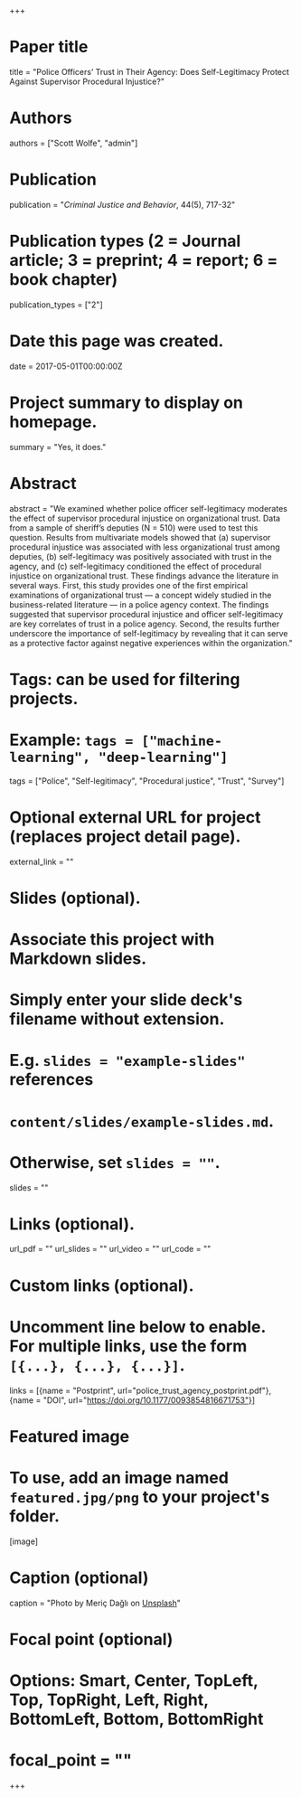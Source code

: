 +++
# Paper title
title = "Police Officers’ Trust in Their Agency: Does Self-Legitimacy Protect Against Supervisor Procedural Injustice?"

# Authors
authors = ["Scott Wolfe", "admin"]

# Publication
publication = "*Criminal Justice and Behavior*, 44(5), 717-32"

# Publication types (2 = Journal article; 3 = preprint; 4 = report; 6 = book chapter)
publication_types = ["2"]

# Date this page was created.
date = 2017-05-01T00:00:00Z

# Project summary to display on homepage.
summary = "Yes, it does."

# Abstract
abstract = "We examined whether police officer self-legitimacy moderates the effect of supervisor procedural injustice on organizational trust. Data from a sample of sheriff’s deputies (N = 510) were used to test this question. Results from multivariate models showed that (a) supervisor procedural injustice was associated with less organizational trust among deputies, (b) self-legitimacy was positively associated with trust in the agency, and (c) self-legitimacy conditioned the effect of procedural injustice on organizational trust. These findings advance the literature in several ways. First, this study provides one of the first empirical examinations of organizational trust — a concept widely studied in the business-related literature — in a police agency context. The findings suggested that supervisor procedural injustice and officer self-legitimacy are key correlates of trust in a police agency. Second, the results further underscore the importance of self-legitimacy by revealing that it can serve as a protective factor against negative experiences within the organization."

# Tags: can be used for filtering projects.
# Example: `tags = ["machine-learning", "deep-learning"]`
tags = ["Police", "Self-legitimacy", "Procedural justice", "Trust", "Survey"]

# Optional external URL for project (replaces project detail page).
external_link = ""

# Slides (optional).
#   Associate this project with Markdown slides.
#   Simply enter your slide deck's filename without extension.
#   E.g. `slides = "example-slides"` references 
#   `content/slides/example-slides.md`.
#   Otherwise, set `slides = ""`.
slides = ""

# Links (optional).
url_pdf = ""
url_slides = ""
url_video = ""
url_code = ""

# Custom links (optional).
#   Uncomment line below to enable. For multiple links, use the form `[{...}, {...}, {...}]`.
links = [{name = "Postprint", url="police_trust_agency_postprint.pdf"}, {name = "DOI", url="https://doi.org/10.1177/0093854816671753"}]

# Featured image
# To use, add an image named `featured.jpg/png` to your project's folder. 
[image]
  # Caption (optional)
  caption = "Photo by Meriç Dağlı on [Unsplash](https://unsplash.com/photos/XR5Fudiw1Z4)"
  
  # Focal point (optional)
  # Options: Smart, Center, TopLeft, Top, TopRight, Left, Right, BottomLeft, Bottom, BottomRight
  # focal_point = ""
+++

